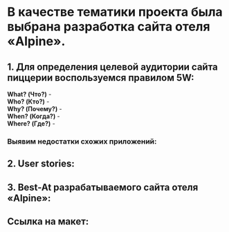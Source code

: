 # В качестве тематики проекта была выбрана разработка сайта отеля «Alpine».

## 1. Для определения целевой аудитории сайта пиццерии воспользуемся правилом 5W:
**What? (Что?)** -  
**Who? (Кто?)** -  
**Why? (Почему?)** -  
**When? (Когда?)** -  
**Where? (Где?)** -  
### Выявим недостатки схожих приложений:

## 2. User stories:

## 3. Best-At разрабатываемого сайта отеля «Alpine»:  

## Ссылка на макет:

